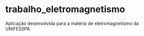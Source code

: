 # trabalho_eletromagnetismo
Aplicação desenvolvida para a matéria de eletromagnetismo da UNIFESSPA.
